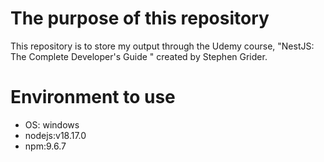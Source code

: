 # The purpose of this repository
This repository is to store my output through the Udemy course, "NestJS: The Complete Developer's Guide
" created by Stephen Grider.  
# Environment to use
- OS: windows
- nodejs:v18.17.0
- npm:9.6.7